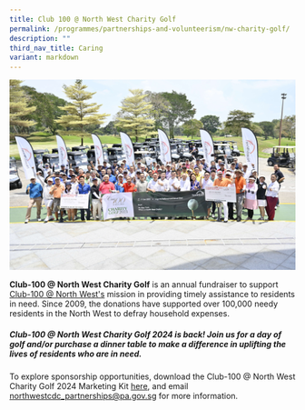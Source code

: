```yaml
---
title: Club 100 @ North West Charity Golf
permalink: /programmes/partnerships-and-volunteerism/nw-charity-golf/
description: ""
third_nav_title: Caring
variant: markdown
---
```

![](/images/img1471a.JPG)

**Club-100 @ North West Charity Golf** is an annual fundraiser to support [Club-100 @ North West's](https://northwest.cdc.gov.sg/programmes/connecting-the-community/club100-northwest/) mission in providing timely assistance to residents in need. Since 2009, the donations have supported over 100,000 needy residents in the North West to defray household expenses.

##### Club-100 @ North West Charity Golf 2024 is back! Join us for a day of golf and/or purchase a dinner table to make a difference in uplifting the lives of residents who are in need. 

To explore sponsorship opportunities, download the Club-100 @ North West Charity Golf 2024 Marketing Kit [here](/files/Club_100_Charity_Golf_2024__1_.pdf), and email northwestcdc_partnerships@pa.gov.sg for more information.

